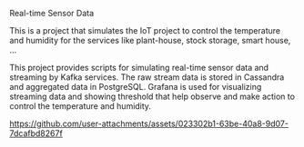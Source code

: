 Real-time Sensor Data

This is a project that simulates the IoT project to control the temperature and humidity for the services like plant-house, stock storage, smart house, ...

This project provides scripts for simulating real-time sensor data and streaming by Kafka services. The raw stream data is stored in Cassandra and aggregated data in PostgreSQL. Grafana is used for visualizing streaming data and showing threshold that help observe and make action to control the temperature and humidity.


https://github.com/user-attachments/assets/023302b1-63be-40a8-9d07-7dcafbd8267f

